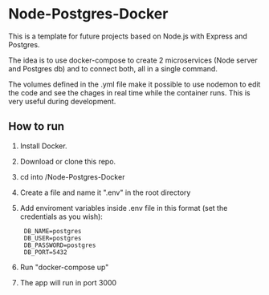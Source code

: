 # Node-Postgres-Docker

This is a template for future projects based on Node.js with Express and Postgres. 

The idea is to use docker-compose to create 2 microservices (Node server and Postgres db) and to connect both, all in a single command. 

The volumes defined in the .yml file make it possible to use nodemon to edit the code and see the chages in real time while the container runs. This is very useful during development.

## How to run

1. Install Docker.
2. Download or clone this repo.
3. cd into /Node-Postgres-Docker
4. Create a file and name it ".env" in the root directory
5. Add enviroment variables inside .env file in this format (set the credentials as you wish):

        DB_NAME=postgres
        DB_USER=postgres
        DB_PASSWORD=postgres
        DB_PORT=5432

6. Run "docker-compose up"
7. The app will run in port 3000
